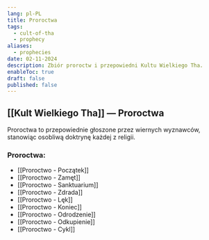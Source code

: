 ```yaml
---
lang: pl-PL
title: Proroctwa
tags:
  - cult-of-tha
  - prophecy
aliases:
  - prophecies
date: 02-11-2024
description: Zbiór proroctw i przepowiedni Kultu Wielkiego Tha.
enableToc: true
draft: false
published: false
---
```


## [[Kult Wielkiego Tha]] — Proroctwa

Proroctwa to przepowiednie głoszone przez wiernych wyznawców, stanowiąc osobliwą doktrynę każdej z religii.

### Proroctwa:
- [[Proroctwo - Początek]]
- [[Proroctwo - Zamęt]]
- [[Proroctwo - Sanktuarium]]
- [[Proroctwo - Zdrada]]
- [[Proroctwo - Lęk]]
- [[Proroctwo - Koniec]]
- [[Proroctwo - Odrodzenie]]
- [[Proroctwo - Odkupienie]]
- [[Proroctwo - Cykl]]